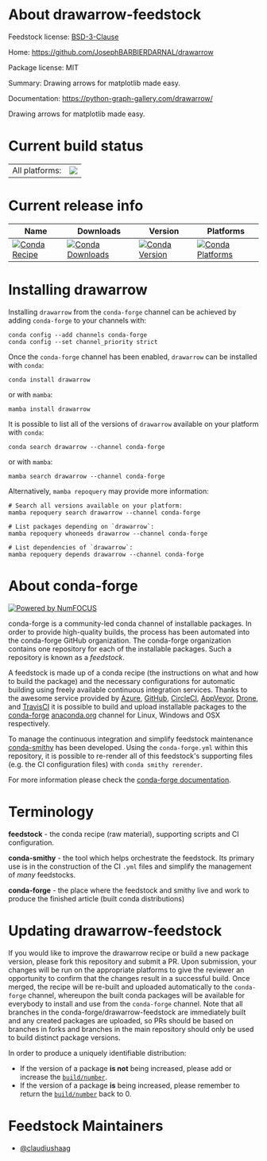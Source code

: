 About drawarrow-feedstock
=========================

Feedstock license: [BSD-3-Clause](https://github.com/conda-forge/drawarrow-feedstock/blob/main/LICENSE.txt)

Home: https://github.com/JosephBARBIERDARNAL/drawarrow

Package license: MIT

Summary: Drawing arrows for matplotlib made easy.

Documentation: https://python-graph-gallery.com/drawarrow/

Drawing arrows for matplotlib made easy.

Current build status
====================


<table><tr><td>All platforms:</td>
    <td>
      <a href="https://dev.azure.com/conda-forge/feedstock-builds/_build/latest?definitionId=24734&branchName=main">
        <img src="https://dev.azure.com/conda-forge/feedstock-builds/_apis/build/status/drawarrow-feedstock?branchName=main">
      </a>
    </td>
  </tr>
</table>

Current release info
====================

| Name | Downloads | Version | Platforms |
| --- | --- | --- | --- |
| [![Conda Recipe](https://img.shields.io/badge/recipe-drawarrow-green.svg)](https://anaconda.org/conda-forge/drawarrow) | [![Conda Downloads](https://img.shields.io/conda/dn/conda-forge/drawarrow.svg)](https://anaconda.org/conda-forge/drawarrow) | [![Conda Version](https://img.shields.io/conda/vn/conda-forge/drawarrow.svg)](https://anaconda.org/conda-forge/drawarrow) | [![Conda Platforms](https://img.shields.io/conda/pn/conda-forge/drawarrow.svg)](https://anaconda.org/conda-forge/drawarrow) |

Installing drawarrow
====================

Installing `drawarrow` from the `conda-forge` channel can be achieved by adding `conda-forge` to your channels with:

```
conda config --add channels conda-forge
conda config --set channel_priority strict
```

Once the `conda-forge` channel has been enabled, `drawarrow` can be installed with `conda`:

```
conda install drawarrow
```

or with `mamba`:

```
mamba install drawarrow
```

It is possible to list all of the versions of `drawarrow` available on your platform with `conda`:

```
conda search drawarrow --channel conda-forge
```

or with `mamba`:

```
mamba search drawarrow --channel conda-forge
```

Alternatively, `mamba repoquery` may provide more information:

```
# Search all versions available on your platform:
mamba repoquery search drawarrow --channel conda-forge

# List packages depending on `drawarrow`:
mamba repoquery whoneeds drawarrow --channel conda-forge

# List dependencies of `drawarrow`:
mamba repoquery depends drawarrow --channel conda-forge
```


About conda-forge
=================

[![Powered by
NumFOCUS](https://img.shields.io/badge/powered%20by-NumFOCUS-orange.svg?style=flat&colorA=E1523D&colorB=007D8A)](https://numfocus.org)

conda-forge is a community-led conda channel of installable packages.
In order to provide high-quality builds, the process has been automated into the
conda-forge GitHub organization. The conda-forge organization contains one repository
for each of the installable packages. Such a repository is known as a *feedstock*.

A feedstock is made up of a conda recipe (the instructions on what and how to build
the package) and the necessary configurations for automatic building using freely
available continuous integration services. Thanks to the awesome service provided by
[Azure](https://azure.microsoft.com/en-us/services/devops/), [GitHub](https://github.com/),
[CircleCI](https://circleci.com/), [AppVeyor](https://www.appveyor.com/),
[Drone](https://cloud.drone.io/welcome), and [TravisCI](https://travis-ci.com/)
it is possible to build and upload installable packages to the
[conda-forge](https://anaconda.org/conda-forge) [anaconda.org](https://anaconda.org/)
channel for Linux, Windows and OSX respectively.

To manage the continuous integration and simplify feedstock maintenance
[conda-smithy](https://github.com/conda-forge/conda-smithy) has been developed.
Using the ``conda-forge.yml`` within this repository, it is possible to re-render all of
this feedstock's supporting files (e.g. the CI configuration files) with ``conda smithy rerender``.

For more information please check the [conda-forge documentation](https://conda-forge.org/docs/).

Terminology
===========

**feedstock** - the conda recipe (raw material), supporting scripts and CI configuration.

**conda-smithy** - the tool which helps orchestrate the feedstock.
                   Its primary use is in the construction of the CI ``.yml`` files
                   and simplify the management of *many* feedstocks.

**conda-forge** - the place where the feedstock and smithy live and work to
                  produce the finished article (built conda distributions)


Updating drawarrow-feedstock
============================

If you would like to improve the drawarrow recipe or build a new
package version, please fork this repository and submit a PR. Upon submission,
your changes will be run on the appropriate platforms to give the reviewer an
opportunity to confirm that the changes result in a successful build. Once
merged, the recipe will be re-built and uploaded automatically to the
`conda-forge` channel, whereupon the built conda packages will be available for
everybody to install and use from the `conda-forge` channel.
Note that all branches in the conda-forge/drawarrow-feedstock are
immediately built and any created packages are uploaded, so PRs should be based
on branches in forks and branches in the main repository should only be used to
build distinct package versions.

In order to produce a uniquely identifiable distribution:
 * If the version of a package **is not** being increased, please add or increase
   the [``build/number``](https://docs.conda.io/projects/conda-build/en/latest/resources/define-metadata.html#build-number-and-string).
 * If the version of a package **is** being increased, please remember to return
   the [``build/number``](https://docs.conda.io/projects/conda-build/en/latest/resources/define-metadata.html#build-number-and-string)
   back to 0.

Feedstock Maintainers
=====================

* [@claudiushaag](https://github.com/claudiushaag/)

